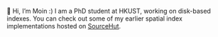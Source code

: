 👋 Hi, I’m Moin :)
I am a PhD student at HKUST, working on disk-based indexes. You can check out some of my earlier spatial index implementations hosted on [SourceHut](https://sr.ht/~mhm).

<!---
heymhm/heymhm is a ✨ special ✨ repository because its `README.md` (this file) appears on your GitHub profile.
You can click the Preview link to take a look at your changes.
--->
